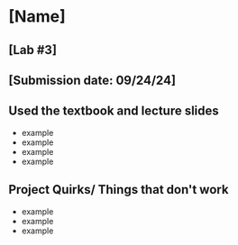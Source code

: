 # [Name]
## [Lab #3]
## [Submission date: 09/24/24]
## Used the textbook and lecture slides
* example
* example
* example
* example
## Project Quirks/ Things that don't work
* example
* example
* example
